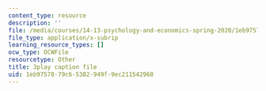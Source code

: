 ```yaml
---
content_type: resource
description: ''
file: /media/courses/14-13-psychology-and-economics-spring-2020/1eb9757879c65382949f9ec211542968_szy8tLyFS-Q.vtt
file_type: application/x-subrip
learning_resource_types: []
ocw_type: OCWFile
resourcetype: Other
title: 3play caption file
uid: 1eb97578-79c6-5382-949f-9ec211542968
---
```

